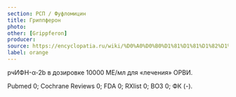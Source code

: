 ```yaml
---
section: РСП / Фуфломицин
title: Гриппферон
photo:
other: [Grippferon]
producer:
source: https://encyclopatia.ru/wiki/%D0%A0%D0%B0%D1%81%D1%81%D1%82%D1%80%D0%B5%D0%BB%D1%8C%D0%BD%D1%8B%D0%B9_%D1%81%D0%BF%D0%B8%D1%81%D0%BE%D0%BA_%D0%BF%D1%80%D0%B5%D0%BF%D0%B0%D1%80%D0%B0%D1%82%D0%BE%D0%B2
label: orange
---
```


рчИФН-α-2b в дозировке 10000 МЕ/мл для «лечения» ОРВИ.

Pubmed 0; Cochrane Reviews 0; FDA 0; RXlist 0; ВОЗ 0; ФК (-).
